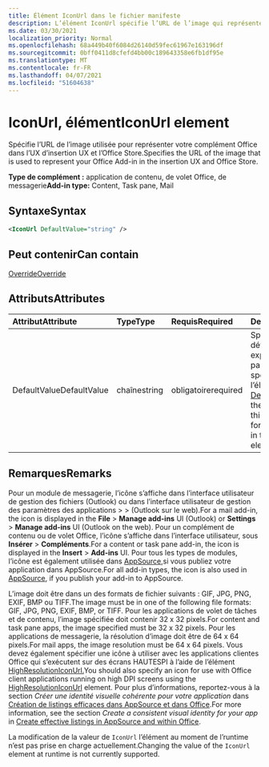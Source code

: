 ```yaml
---
title: Élément IconUrl dans le fichier manifeste
description: L’élément IconUrl spécifie l’URL de l’image qui représente votre add-in Office dans l’UX d’insertion et l’Office Store.
ms.date: 03/30/2021
localization_priority: Normal
ms.openlocfilehash: 68a449b40f6084d26140d59fec61967e163196df
ms.sourcegitcommit: 0bff0411d8cfefd4bb00c189643358e6fb1df95e
ms.translationtype: MT
ms.contentlocale: fr-FR
ms.lasthandoff: 04/07/2021
ms.locfileid: "51604638"
---
```

# <a name="iconurl-element"></a><span data-ttu-id="bf51a-103">IconUrl, élément</span><span class="sxs-lookup"><span data-stu-id="bf51a-103">IconUrl element</span></span>

<span data-ttu-id="bf51a-104">Spécifie l’URL de l’image utilisée pour représenter votre complément Office dans l’UX d’insertion UX et l’Office Store.</span><span class="sxs-lookup"><span data-stu-id="bf51a-104">Specifies the URL of the image that is used to represent your Office Add-in in the insertion UX and Office Store.</span></span>

<span data-ttu-id="bf51a-105">**Type de complément :** application de contenu, de volet Office, de messagerie</span><span class="sxs-lookup"><span data-stu-id="bf51a-105">**Add-in type:** Content, Task pane, Mail</span></span>

## <a name="syntax"></a><span data-ttu-id="bf51a-106">Syntaxe</span><span class="sxs-lookup"><span data-stu-id="bf51a-106">Syntax</span></span>

```XML
<IconUrl DefaultValue="string" />
```

## <a name="can-contain"></a><span data-ttu-id="bf51a-107">Peut contenir</span><span class="sxs-lookup"><span data-stu-id="bf51a-107">Can contain</span></span>

[<span data-ttu-id="bf51a-108">Override</span><span class="sxs-lookup"><span data-stu-id="bf51a-108">Override</span></span>](override.md)

## <a name="attributes"></a><span data-ttu-id="bf51a-109">Attributs</span><span class="sxs-lookup"><span data-stu-id="bf51a-109">Attributes</span></span>

|<span data-ttu-id="bf51a-110">Attribut</span><span class="sxs-lookup"><span data-stu-id="bf51a-110">Attribute</span></span>|<span data-ttu-id="bf51a-111">Type</span><span class="sxs-lookup"><span data-stu-id="bf51a-111">Type</span></span>|<span data-ttu-id="bf51a-112">Requis</span><span class="sxs-lookup"><span data-stu-id="bf51a-112">Required</span></span>|<span data-ttu-id="bf51a-113">Description</span><span class="sxs-lookup"><span data-stu-id="bf51a-113">Description</span></span>|
|:-----|:-----|:-----|:-----|
|<span data-ttu-id="bf51a-114">DefaultValue</span><span class="sxs-lookup"><span data-stu-id="bf51a-114">DefaultValue</span></span>|<span data-ttu-id="bf51a-115">chaîne</span><span class="sxs-lookup"><span data-stu-id="bf51a-115">string</span></span>|<span data-ttu-id="bf51a-116">obligatoire</span><span class="sxs-lookup"><span data-stu-id="bf51a-116">required</span></span>|<span data-ttu-id="bf51a-117">Spécifie la valeur par défaut de ce paramètre, exprimée pour les paramètres régionaux spécifiés dans l’élément [DefaultLocale](defaultlocale.md).</span><span class="sxs-lookup"><span data-stu-id="bf51a-117">Specifies the default value for this setting, expressed for the locale specified in the [DefaultLocale](defaultlocale.md) element.</span></span>|

## <a name="remarks"></a><span data-ttu-id="bf51a-118">Remarques</span><span class="sxs-lookup"><span data-stu-id="bf51a-118">Remarks</span></span>

<span data-ttu-id="bf51a-119">Pour un module de messagerie, l’icône s’affiche dans l’interface utilisateur de gestion des fichiers (Outlook) ou dans l’interface utilisateur de gestion des paramètres des applications  >     >   (Outlook sur le web).</span><span class="sxs-lookup"><span data-stu-id="bf51a-119">For a mail add-in, the icon is displayed in the **File** > **Manage add-ins** UI (Outlook) or **Settings** > **Manage add-ins** UI (Outlook on the web).</span></span> <span data-ttu-id="bf51a-120">Pour un complément de contenu ou de volet Office, l’icône s’affiche dans l’interface utilisateur, sous **Insérer** > **Compléments**.</span><span class="sxs-lookup"><span data-stu-id="bf51a-120">For a content or task pane add-in, the icon is displayed in the **Insert** > **Add-ins** UI.</span></span> <span data-ttu-id="bf51a-121">Pour tous les types de modules, l’icône est également utilisée dans [AppSource,](https://appsource.microsoft.com)si vous publiez votre application dans AppSource.</span><span class="sxs-lookup"><span data-stu-id="bf51a-121">For all add-in types, the icon is also used in [AppSource](https://appsource.microsoft.com), if you publish your add-in to AppSource.</span></span>

<span data-ttu-id="bf51a-122">L’image doit être dans un des formats de fichier suivants : GIF, JPG, PNG, EXIF, BMP ou TIFF.</span><span class="sxs-lookup"><span data-stu-id="bf51a-122">The image must be in one of the following file formats: GIF, JPG, PNG, EXIF, BMP, or TIFF.</span></span> <span data-ttu-id="bf51a-123">Pour les applications de volet de tâches et de contenu, l’image spécifiée doit contenir 32 x 32 pixels.</span><span class="sxs-lookup"><span data-stu-id="bf51a-123">For content and task pane apps, the image specified must be 32 x 32 pixels.</span></span> <span data-ttu-id="bf51a-124">Pour les applications de messagerie, la résolution d’image doit être de 64 x 64 pixels.</span><span class="sxs-lookup"><span data-stu-id="bf51a-124">For mail apps, the image resolution must be 64 x 64 pixels.</span></span> <span data-ttu-id="bf51a-125">Vous devez également spécifier une icône à utiliser avec les applications clientes Office qui s’exécutent sur des écrans HAUTESPI à l’aide de l’élément [HighResolutionIconUrl.](highresolutioniconurl.md)</span><span class="sxs-lookup"><span data-stu-id="bf51a-125">You should also specify an icon for use with Office client applications running on high DPI screens using the [HighResolutionIconUrl](highresolutioniconurl.md) element.</span></span> <span data-ttu-id="bf51a-126">Pour plus d’informations, reportez-vous à la section _Créer une identité visuelle cohérente pour votre application_ dans [Création de listings efficaces dans AppSource et dans Office](/office/dev/store/create-effective-office-store-listings#create-a-consistent-visual-identity).</span><span class="sxs-lookup"><span data-stu-id="bf51a-126">For more information, see the section _Create a consistent visual identity for your app_ in [Create effective listings in AppSource and within Office](/office/dev/store/create-effective-office-store-listings#create-a-consistent-visual-identity).</span></span>

<span data-ttu-id="bf51a-127">La modification de la valeur de `IconUrl` l’élément au moment de l’runtime n’est pas prise en charge actuellement.</span><span class="sxs-lookup"><span data-stu-id="bf51a-127">Changing the value of the `IconUrl` element at runtime is not currently supported.</span></span>
